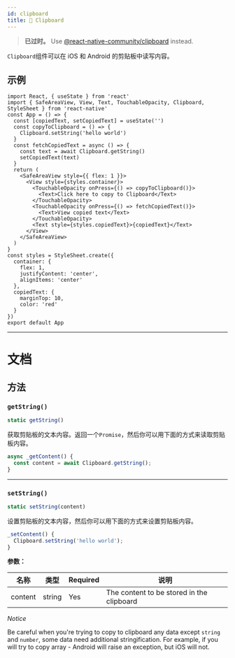 ```yaml
---
id: clipboard
title: 🚧 Clipboard
---
```


> **已过时。** Use [@react-native-community/clipboard](https://github.com/react-native-community/clipboard) instead.

`Clipboard`组件可以在 iOS 和 Android 的剪贴板中读写内容。

## 示例

```SnackPlayer name=Clipboard%20API%20Example&supportedPlatforms=ios,android
import React, { useState } from 'react'
import { SafeAreaView, View, Text, TouchableOpacity, Clipboard, StyleSheet } from 'react-native'
const App = () => {
  const [copiedText, setCopiedText] = useState('')
  const copyToClipboard = () => {
    Clipboard.setString('hello world')
  }
  const fetchCopiedText = async () => {
    const text = await Clipboard.getString()
    setCopiedText(text)
  }
  return (
    <SafeAreaView style={{ flex: 1 }}>
      <View style={styles.container}>
        <TouchableOpacity onPress={() => copyToClipboard()}>
          <Text>Click here to copy to Clipboard</Text>
        </TouchableOpacity>
        <TouchableOpacity onPress={() => fetchCopiedText()}>
          <Text>View copied text</Text>
        </TouchableOpacity>
        <Text style={styles.copiedText}>{copiedText}</Text>
      </View>
    </SafeAreaView>
  )
}
const styles = StyleSheet.create({
  container: {
    flex: 1,
    justifyContent: 'center',
    alignItems: 'center'
  },
  copiedText: {
    marginTop: 10,
    color: 'red'
  }
})
export default App
```

---

# 文档

## 方法

### `getString()`

```jsx
static getString()
```

获取剪贴板的文本内容。返回一个`Promise`，然后你可以用下面的方式来读取剪贴板内容。

```jsx
async _getContent() {
  const content = await Clipboard.getString();
}
```

---

### `setString()`

```jsx
static setString(content)
```

设置剪贴板的文本内容，然后你可以用下面的方式来设置剪贴板内容。

```jsx
_setContent() {
  Clipboard.setString('hello world');
}
```

**参数：**

| 名称 | 类型 | Required | 说明 |
| --- | --- | --- | --- |
| content | string | Yes | The content to be stored in the clipboard |

_Notice_

Be careful when you're trying to copy to clipboard any data except `string` and `number`, some data need additional stringification. For example, if you will try to copy array - Android will raise an exception, but iOS will not.
